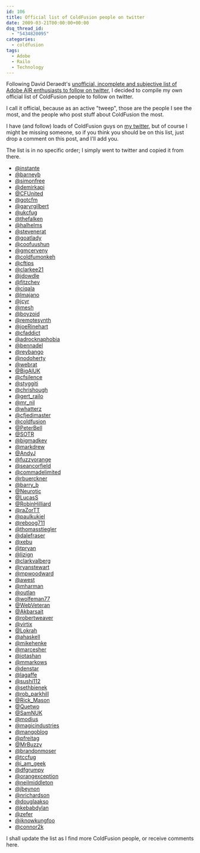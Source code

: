 ```yaml
---
id: 106
title: Official list of ColdFusion people on twitter
date: 2009-03-21T00:00:00+00:00
dsq_thread_id:
  - "5434820095"
categories:
  - coldfusion
tags:
  - Adobe
  - Railo
  - Technology
---
```

Following David Deraedt's <a href="http://www.dehats.com/drupal/?q=node/77" target="_blank">unofficial, incomplete and subjective list of Adobe AIR enthusiasts to follow on twitter</a>, I decided to compile my own official list of ColdFusion people to follow on twitter.

I call it official, because as an active "tweep", those are the people I see the most, and the people who post stuff about ColdFusion the most.

I have (and follow) loads of ColdFusion guys on <a href="http://twitter.com/marcos_placona" target="_blank">my twitter</a>, but of course I might be missing someone, so if you think you should be on this list, just drop a comment on this post, and I'll add you.
  
The list is in no specific order; I simply went to twitter and copied it from there.

  * <a href="http://twitter.com/instante" target="_blank">@instante</a>
  * <a href="http://twitter.com/barneyb" target="_blank">@barneyb</a>
  * <a href="http://twitter.com/simonfree" target="_blank">@simonfree</a>
  * <a href="http://twitter.com/demirkapi" target="_blank">@demirkapi</a>
  * <a href="http://twitter.com/CFUnited" target="_blank">@CFUnited</a>
  * <a href="http://twitter.com/gotcfm" target="_blank">@gotcfm</a>
  * <a href="http://twitter.com/garyrgilbert" target="_blank">@garyrgilbert</a>
  * <a href="http://twitter.com/ukcfug" target="_blank" class="broken_link">@ukcfug</a>
  * <a href="http://twitter.com/thefalken" target="_blank">@thefalken</a>
  * <a href="http://twitter.com/halhelms" target="_blank">@halhelms</a>
  * <a href="http://twitter.com/stevenerat" target="_blank">@stevenerat</a>
  * <a href="http://twitter.com/goatlady" target="_blank">@goatlady</a>
  * <a href="http://twitter.com/coofuushun" target="_blank">@coofuushun</a>
  * <a href="http://twitter.com/gmcerveny" target="_blank">@gmcerveny</a>
  * <a href="http://twitter.com/coldfumonkeh" target="_blank">@coldfumonkeh</a>
  * <a href="http://twitter.com/cftips" target="_blank">@cftips</a>
  * <a href="http://twitter.com/clarkee21" target="_blank">@clarkee21</a>
  * <a href="http://twitter.com/jdowdle" target="_blank">@jdowdle</a>
  * <a href="http://twitter.com/fitzchev" target="_blank">@fitzchev</a>
  * <a href="http://twitter.com/ciqala" target="_blank">@ciqala</a>
  * <a href="http://twitter.com/lmajano" target="_blank">@lmajano</a>
  * <a href="http://twitter.com/jcyr" target="_blank">@jcyr</a>
  * <a href="http://twitter.com/mesh" target="_blank">@mesh</a>
  * <a href="http://twitter.com/boyzoid" target="_blank">@boyzoid</a>
  * <a href="http://twitter.com/remotesynth" target="_blank">@remotesynth</a>
  * <a href="http://twitter.com/joeRinehart" target="_blank">@joeRinehart</a>
  * <a href="http://twitter.com/cfaddict" target="_blank">@cfaddict</a>
  * <a href="http://twitter.com/adrocknaphobia" target="_blank">@adrocknaphobia</a>
  * <a href="http://twitter.com/bennadel" target="_blank">@bennadel</a>
  * <a href="http://twitter.com/reybango" target="_blank">@reybango</a>
  * <a href="http://twitter.com/nodoherty" target="_blank">@nodoherty</a>
  * <a href="http://twitter.com/webrat" target="_blank">@webrat</a>
  * <a href="http://twitter.com/BigAlUK" target="_blank">@BigAlUK</a>
  * <a href="http://twitter.com/cfsilence" target="_blank">@cfsilence</a>
  * <a href="http://twitter.com/styggiti" target="_blank">@styggiti</a>
  * <a href="http://twitter.com/chrishough" target="_blank">@chrishough</a>
  * <a href="http://twitter.com/gert_railo" target="_blank">@gert_railo</a>
  * <a href="http://twitter.com/mr_nil" target="_blank">@mr_nil</a>
  * <a href="http://twitter.com/whatterz" target="_blank">@whatterz</a>
  * <a href="http://twitter.com/cfjedimaster" target="_blank">@cfjedimaster</a>
  * <a href="http://twitter.com/coldfusion" target="_blank">@coldfusion</a>
  * <a href="http://twitter.com/PeterBell" target="_blank">@PeterBell</a>
  * <a href="http://twitter.com/SOTR" target="_blank">@SOTR</a>
  * <a href="http://twitter.com/bigmadkev" target="_blank">@bigmadkev</a>
  * <a href="http://twitter.com/markdrew" target="_blank">@markdrew</a>
  * <a href="http://twitter.com/AndyJ" target="_blank">@AndyJ</a>
  * <a href="http://twitter.com/fuzzyorange" target="_blank">@fuzzyorange</a>
  * <a href="http://twitter.com/seancorfield" target="_blank">@seancorfield</a>
  * <a href="http://twitter.com/commadelimited" target="_blank">@commadelimited</a>
  * <a href="http://twitter.com/rbuerckner" target="_blank">@rbuerckner</a>
  * <a href="http://twitter.com/barry_b" target="_blank">@barry_b</a>
  * <a href="http://twitter.com/Neurotic" target="_blank">@Neurotic</a>
  * <a href="http://twitter.com/LucasS" target="_blank">@LucasS</a>
  * <a href="http://twitter.com/RobinHilliard" target="_blank">@RobinHilliard</a>
  * <a href="http://twitter.com/raZorTT" target="_blank">@raZorTT</a>
  * <a href="http://twitter.com/paulkukiel" target="_blank">@paulkukiel</a>
  * <a href="http://twitter.com/reboog711" target="_blank">@reboog711</a>
  * <a href="http://twitter.com/thomasstiegler" target="_blank">@thomasstiegler</a>
  * <a href="http://twitter.com/dalefraser" target="_blank">@dalefraser</a>
  * <a href="http://twitter.com/xebu" target="_blank">@xebu</a>
  * <a href="http://twitter.com/tpryan" target="_blank">@tpryan</a>
  * <a href="http://twitter.com/lizign" target="_blank">@lizign</a>
  * <a href="http://twitter.com/clarkvalberg" target="_blank">@clarkvalberg</a>
  * <a href="http://twitter.com/ryanstewart" target="_blank">@ryanstewart</a>
  * <a href="http://twitter.com/mpwoodward" target="_blank">@mpwoodward</a>
  * <a href="http://twitter.com/awest" target="_blank">@awest</a>
  * <a href="http://twitter.com/mharman" target="_blank">@mharman</a>
  * <a href="http://twitter.com/outlan" target="_blank">@outlan</a>
  * <a href="http://twitter.com/wolfeman77" target="_blank">@wolfeman77</a>
  * <a href="http://twitter.com/WebVeteran" target="_blank">@WebVeteran</a>
  * <a href="http://twitter.com/Akbarsait" target="_blank">@Akbarsait</a>
  * <a href="http://twitter.com/robertweaver" target="_blank">@robertweaver</a>
  * <a href="http://twitter.com/virtix" target="_blank">@virtix</a>
  * <a href="http://twitter.com/Lokrah" target="_blank">@Lokrah</a>
  * <a href="http://twitter.com/ahaskell" target="_blank">@ahaskell</a>
  * <a href="http://twitter.com/mikehenke" target="_blank">@mikehenke</a>
  * <a href="http://twitter.com/marcesher" target="_blank">@marcesher</a>
  * <a href="http://twitter.com/iotashan" target="_blank">@iotashan</a>
  * <a href="http://twitter.com/mmarkows" target="_blank">@mmarkows</a>
  * <a href="http://twitter.com/denstar" target="_blank">@denstar</a>
  * <a href="http://twitter.com/lagaffe" target="_blank">@lagaffe</a>
  * <a href="http://twitter.com/sushi112" target="_blank">@sushi112</a>
  * <a href="http://twitter.com/sethbienek" target="_blank">@sethbienek</a>
  * <a href="http://twitter.com/rob_parkhill" target="_blank">@rob_parkhill</a>
  * <a href="http://twitter.com/Rick_Mason" target="_blank">@Rick_Mason</a>
  * <a href="http://twitter.com/Quetwo" target="_blank">@Quetwo</a>
  * <a href="http://twitter.com/SamNUK" target="_blank">@SamNUK</a>
  * <a href="http://twitter.com/modius" target="_blank">@modius</a>
  * <a href="http://twitter.com/magicindustries" target="_blank">@magicindustries</a>
  * <a href="http://twitter.com/mangoblog" target="_blank">@mangoblog</a>
  * <a href="http://twitter.com/pfreitag" target="_blank">@pfreitag</a>
  * <a href="http://twitter.com/MrBuzzy" target="_blank">@MrBuzzy</a>
  * <a href="http://twitter.com/brandonmoser" target="_blank">@brandonmoser</a>
  * <a href="http://twitter.com/tccfug" target="_blank">@tccfug</a>
  * <a href="http://twitter.com/i_am_geek" target="_blank">@i_am_geek</a>
  * <a href="http://twitter.com/dfgrumpy" target="_blank">@dfgrumpy</a>
  * <a href="http://twitter.com/orangexception" target="_blank">@orangexception</a>
  * <a href="http://twitter.com/neilmiddleton" target="_blank">@neilmiddleton</a>
  * <a href="http://twitter.com/jbeynon" target="_blank">@jbeynon</a>
  * <a href="http://twitter.com/nrichardson" target="_blank">@nrichardson</a>
  * <a href="http://twitter.com/douglaakso" target="_blank" class="broken_link">@douglaakso</a>
  * <a href="http://twitter.com/kebabdylan" target="_blank">@kebabdylan</a>
  * <a href="http://twitter.com/zefer" target="_blank">@zefer</a>
  * <a href="http://twitter.com/iknowkungfoo" target="_blank">@iknowkungfoo</a>
  * <a href="http://twitter.com/connor2k" target="_blank">@connor2k</a>

I shall update the list as I find more ColdFusion people, or receive comments here.
